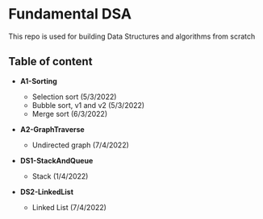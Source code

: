 # Fundamental DSA


This repo is used for building Data Structures and algorithms from scratch

## Table of content
- **A1-Sorting**
    + Selection sort (5/3/2022)
    + Bubble sort, v1 and v2 (5/3/2022)
    + Merge sort (6/3/2022)

- **A2-GraphTraverse**
    + Undirected graph (7/4/2022)

- **DS1-StackAndQueue**
    + Stack (1/4/2022)

- **DS2-LinkedList**
    + Linked List (7/4/2022)